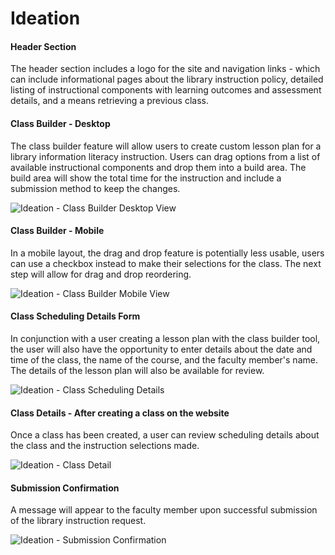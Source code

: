 # Ideation

#### Header Section

The header section includes a logo for the site and navigation links - which can include informational pages about the library instruction policy, detailed listing of instructional components with learning outcomes and assessment details, and a means retrieving a previous class.

#### Class Builder - Desktop

The class builder feature will allow users to create custom lesson plan for a library information literacy instruction. Users can drag options from a list of available instructional components and drop them into a build area. The build area will show the total time for the instruction and include a submission method to keep the changes.

![Ideation - Class Builder Desktop View](https://github.com/robert-laws/project-instruction-menu-documentation/blob/master/98_support-documents/project-instruction-menu-ideation-3.jpg)

#### Class Builder - Mobile

In a mobile layout, the drag and drop feature is potentially less usable, users can use a checkbox instead to make their selections for the class. The next step will allow for drag and drop reordering.

![Ideation - Class Builder Mobile View](https://github.com/robert-laws/project-instruction-menu-documentation/blob/master/98_support-documents/project-instruction-menu-ideation-1.jpg)

#### Class Scheduling Details Form

In conjunction with a user creating a lesson plan with the class builder tool, the user will also have the opportunity to enter details about the date and time of the class, the name of the course, and the faculty member's name. The details of the lesson plan will also be available for review.

![Ideation - Class Scheduling Details](https://github.com/robert-laws/project-instruction-menu-documentation/blob/master/98_support-documents/project-instruction-menu-ideation-4.jpg)


#### Class Details - After creating a class on the website

Once a class has been created, a user can review scheduling details about the class and the instruction selections made.

![Ideation - Class Detail](https://github.com/robert-laws/project-instruction-menu-documentation/blob/master/98_support-documents/project-instruction-menu-ideation-2.jpg)

#### Submission Confirmation

A message will appear to the faculty member upon successful submission of the library instruction request.

![Ideation - Submission Confirmation](https://github.com/robert-laws/project-instruction-menu-documentation/blob/master/98_support-documents/project-instruction-menu-ideation-5.jpg)
